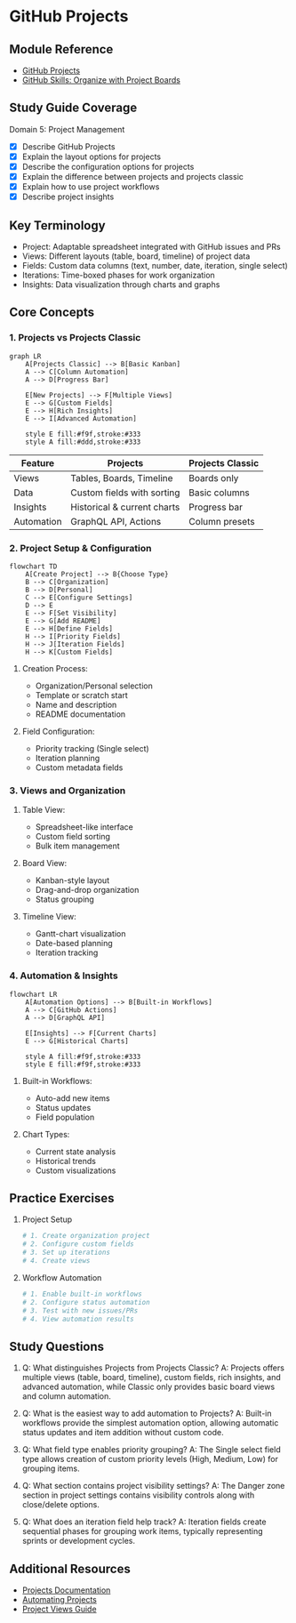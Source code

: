 # GitHub Projects

## Module Reference

- [GitHub Projects](https://learn.microsoft.com/en-us/training/modules/github-projects/)
- [GitHub Skills: Organize with Project Boards](https://github.com/skills/organize-with-project-boards)

## Study Guide Coverage

Domain 5: Project Management

- [x] Describe GitHub Projects
- [x] Explain the layout options for projects
- [x] Describe the configuration options for projects
- [x] Explain the difference between projects and projects classic
- [x] Explain how to use project workflows
- [x] Describe project insights

## Key Terminology

- Project: Adaptable spreadsheet integrated with GitHub issues and PRs
- Views: Different layouts (table, board, timeline) of project data
- Fields: Custom data columns (text, number, date, iteration, single select)
- Iterations: Time-boxed phases for work organization
- Insights: Data visualization through charts and graphs

## Core Concepts

### 1. Projects vs Projects Classic

```mermaid
graph LR
    A[Projects Classic] --> B[Basic Kanban]
    A --> C[Column Automation]
    A --> D[Progress Bar]

    E[New Projects] --> F[Multiple Views]
    E --> G[Custom Fields]
    E --> H[Rich Insights]
    E --> I[Advanced Automation]

    style E fill:#f9f,stroke:#333
    style A fill:#ddd,stroke:#333
```

| Feature | Projects | Projects Classic |
|---------|----------|-----------------|
| Views | Tables, Boards, Timeline | Boards only |
| Data | Custom fields with sorting | Basic columns |
| Insights | Historical & current charts | Progress bar |
| Automation | GraphQL API, Actions | Column presets |

### 2. Project Setup & Configuration

```mermaid
flowchart TD
    A[Create Project] --> B{Choose Type}
    B --> C[Organization]
    B --> D[Personal]
    C --> E[Configure Settings]
    D --> E
    E --> F[Set Visibility]
    E --> G[Add README]
    E --> H[Define Fields]
    H --> I[Priority Fields]
    H --> J[Iteration Fields]
    H --> K[Custom Fields]
```

1. Creation Process:
   - Organization/Personal selection
   - Template or scratch start
   - Name and description
   - README documentation

2. Field Configuration:
   - Priority tracking (Single select)
   - Iteration planning
   - Custom metadata fields

### 3. Views and Organization

1. Table View:
   - Spreadsheet-like interface
   - Custom field sorting
   - Bulk item management

2. Board View:
   - Kanban-style layout
   - Drag-and-drop organization
   - Status grouping

3. Timeline View:
   - Gantt-chart visualization
   - Date-based planning
   - Iteration tracking

### 4. Automation & Insights

```mermaid
flowchart LR
    A[Automation Options] --> B[Built-in Workflows]
    A --> C[GitHub Actions]
    A --> D[GraphQL API]
    
    E[Insights] --> F[Current Charts]
    E --> G[Historical Charts]
    
    style A fill:#f9f,stroke:#333
    style E fill:#f9f,stroke:#333
```

1. Built-in Workflows:
   - Auto-add new items
   - Status updates
   - Field population

2. Chart Types:
   - Current state analysis
   - Historical trends
   - Custom visualizations

## Practice Exercises

1. Project Setup

   ```bash
   # 1. Create organization project
   # 2. Configure custom fields
   # 3. Set up iterations
   # 4. Create views
   ```

2. Workflow Automation

   ```bash
   # 1. Enable built-in workflows
   # 2. Configure status automation
   # 3. Test with new issues/PRs
   # 4. View automation results
   ```

## Study Questions

1. Q: What distinguishes Projects from Projects Classic?
   A: Projects offers multiple views (table, board, timeline),
      custom fields, rich insights, and advanced automation, while
      Classic only provides basic board views and column automation.

2. Q: What is the easiest way to add automation to Projects?
   A: Built-in workflows provide the simplest automation option,
      allowing automatic status updates and item addition without
      custom code.

3. Q: What field type enables priority grouping?
   A: The Single select field type allows creation of custom
      priority levels (High, Medium, Low) for grouping items.

4. Q: What section contains project visibility settings?
   A: The Danger zone section in project settings contains
      visibility controls along with close/delete options.

5. Q: What does an iteration field help track?
   A: Iteration fields create sequential phases for grouping
      work items, typically representing sprints or development
      cycles.

## Additional Resources

- [Projects Documentation](https://docs.github.com/en/issues/planning-and-tracking-with-projects)
- [Automating Projects](https://docs.github.com/en/issues/planning-and-tracking-with-projects/automating-your-project)
- [Project Views Guide](https://docs.github.com/en/issues/planning-and-tracking-with-projects/customizing-views-in-your-project)
